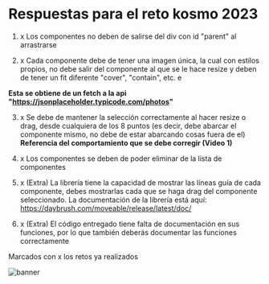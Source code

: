 # Respuestas para el reto kosmo 2023   

1. x Los componentes no deben de salirse del div con id "parent" al arrastrarse

2. x Cada componente debe de tener una imagen única, la cual con estilos propios, no debe salir del componente al que se le hace resize y deben de tener un fit diferente "cover", "contain", etc. e
  
  **Esta se obtiene de un fetch a la api "https://jsonplaceholder.typicode.com/photos"**

3. x Se debe de mantener la selección correctamente al hacer resize o drag, desde cualquiera de los 8 puntos (es decir, debe abarcar el componente mismo, no debe de estar abarcando cosas fuera de el) **Referencia del comportamiento que se debe corregir (Video 1)**

4. x Los componentes se deben de poder eliminar de la lista de componentes

5. x (Extra) La librería tiene la capacidad de mostrar las líneas guía de cada componente, debes mostrarlas cada que se haga drag del componente seleccionado. La documentación de la librería está aquí: https://daybrush.com/moveable/release/latest/doc/

5. x (Extra) El código entregado tiene falta de documentación en sus funciones, por lo que también deberás documentar las funciones correctamente

Marcados con x los retos ya realizados

<img src="https://github.com/ErikFantomex/front-challenge/blob/master/reto1.png" alt="banner"/>

